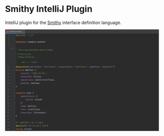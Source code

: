 # Smithy IntelliJ Plugin
IntelliJ plugin for the [Smithy](https://awslabs.github.io/smithy) interface definition language.

![Smithy](docs/example.png)